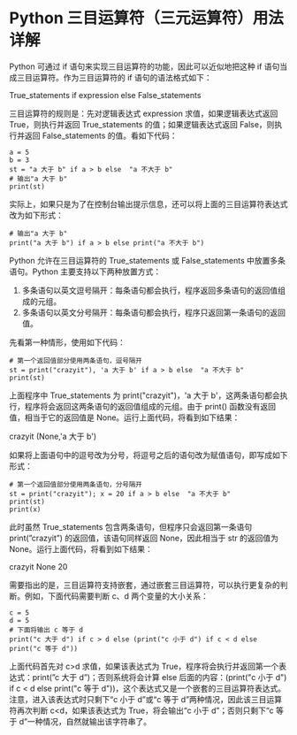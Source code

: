# Python 三目运算符（三元运算符）用法详解

Python 可通过 if 语句来实现三目运算符的功能，因此可以近似地把这种 if 语句当成三目运算符。作为三目运算符的 if 语句的语法格式如下：

True_statements if expression else False_statements

三目运算符的规则是：先对逻辑表达式 expression 求值，如果逻辑表达式返回 True，则执行并返回 True_statements 的值；如果逻辑表达式返回 False，则执行并返回 False_statements 的值。看如下代码：

```
a = 5
b = 3
st = "a 大于 b" if a > b else  "a 不大于 b"
# 输出"a 大于 b"
print(st)
```

实际上，如果只是为了在控制台输出提示信息，还可以将上面的三目运算符表达式改为如下形式：

```
# 输出"a 大于 b"
print("a 大于 b") if a > b else print("a 不大于 b")
```

Python 允许在三目运算符的 True_statements 或 False_statements 中放置多条语句。Python 主要支持以下两种放置方式：

1.  多条语句以英文逗号隔开：每条语句都会执行，程序返回多条语句的返回值组成的元组。
2.  多条语句以英文分号隔开：每条语句都会执行，程序只返回第一条语句的返回值。

先看第一种情形，使用如下代码：

```
# 第一个返回值部分使用两条语句，逗号隔开
st = print("crazyit"), 'a 大于 b' if a > b else  "a 不大于 b"
print(st)
```

上面程序中 True_statements 为 print("crazyit")，'a 大于 b'，这两条语句都会执行，程序将会返回这两条语句的返回值组成的元组。由于 print() 函数没有返回值，相当于它的返回值是 None。运行上面代码，将看到如下结果：

crazyit
(None,'a 大于 b')

如果将上面语句中的逗号改为分号，将逗号之后的语句改为赋值语句，即写成如下形式：

```
# 第一个返回值部分使用两条语句，分号隔开
st = print("crazyit"); x = 20 if a > b else  "a 不大于 b"
print(st)
print(x)
```

此时虽然 True_statements 包含两条语句，但程序只会返回第一条语句 print(”crazyit”) 的返回值，该语句同样返回 None，因此相当于 str 的返回值为 None。运行上面代码，将看到如下结果：

crazyit
None
20

需要指出的是，三目运算符支持嵌套，通过嵌套三目运算符，可以执行更复杂的判断。例如，下面代码需要判断 c、d 两个变量的大小关系：

```
c = 5
d = 5
# 下面将输出 c 等于 d
print("c 大于 d") if c > d else (print("c 小于 d") if c < d else print("c 等于 d"))
```

上面代码首先对 c>d 求值，如果该表达式为 True，程序将会执行并返回第一个表达式：print(”c 大于 d”)；否则系统将会计算 else 后面的内容：(print("c 小于 d") if c < d else print("c 等于 d"))，这个表达式又是一个嵌套的三目运算符表达式。注意，进入该表达式时只剩下“c 小于 d”或“c 等于 d”两种情况，因此该三目运算符再次判断 c<d，如果该表达式为 True，将会输出“c 小于 d”；否则只剩下“c 等于 d”一种情况，自然就输出该字符串了。